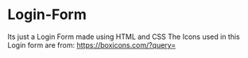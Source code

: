 # Login-Form
Its just a Login Form made using HTML and CSS
The Icons used in this Login form are from: https://boxicons.com/?query=
